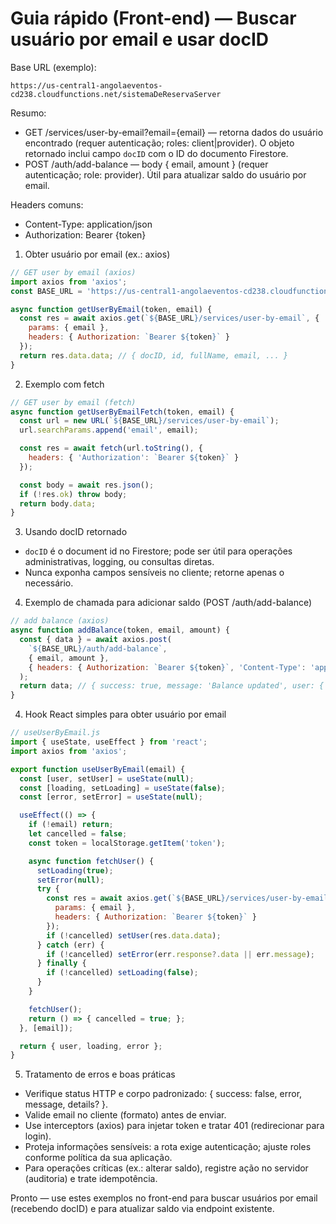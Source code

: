 # Guia rápido (Front-end) — Buscar usuário por email e usar docID

Base URL (exemplo):
```
https://us-central1-angolaeventos-cd238.cloudfunctions.net/sistemaDeReservaServer
```

Resumo:
- GET /services/user-by-email?email={email} — retorna dados do usuário encontrado (requer autenticação; roles: client|provider). O objeto retornado inclui campo `docID` com o ID do documento Firestore.
- POST /auth/add-balance — body { email, amount } (requer autenticação; role: provider). Útil para atualizar saldo do usuário por email.

Headers comuns:
- Content-Type: application/json
- Authorization: Bearer {token}

1) Obter usuário por email (ex.: axios)

```javascript
// GET user by email (axios)
import axios from 'axios';
const BASE_URL = 'https://us-central1-angolaeventos-cd238.cloudfunctions.net/sistemaDeReservaServer';

async function getUserByEmail(token, email) {
  const res = await axios.get(`${BASE_URL}/services/user-by-email`, {
    params: { email },
    headers: { Authorization: `Bearer ${token}` }
  });
  return res.data.data; // { docID, id, fullName, email, ... }
}
```

2) Exemplo com fetch

```javascript
// GET user by email (fetch)
async function getUserByEmailFetch(token, email) {
  const url = new URL(`${BASE_URL}/services/user-by-email`);
  url.searchParams.append('email', email);

  const res = await fetch(url.toString(), {
    headers: { 'Authorization': `Bearer ${token}` }
  });

  const body = await res.json();
  if (!res.ok) throw body;
  return body.data;
}
```

3) Usando docID retornado
- `docID` é o document id no Firestore; pode ser útil para operações administrativas, logging, ou consultas diretas.
- Nunca exponha campos sensíveis no cliente; retorne apenas o necessário.

4) Exemplo de chamada para adicionar saldo (POST /auth/add-balance)

```javascript
// add balance (axios)
async function addBalance(token, email, amount) {
  const { data } = await axios.post(
    `${BASE_URL}/auth/add-balance`,
    { email, amount },
    { headers: { Authorization: `Bearer ${token}`, 'Content-Type': 'application/json' } }
  );
  return data; // { success: true, message: 'Balance updated', user: { ... } }
}
```

4) Hook React simples para obter usuário por email

```jsx
// useUserByEmail.js
import { useState, useEffect } from 'react';
import axios from 'axios';

export function useUserByEmail(email) {
  const [user, setUser] = useState(null);
  const [loading, setLoading] = useState(false);
  const [error, setError] = useState(null);

  useEffect(() => {
    if (!email) return;
    let cancelled = false;
    const token = localStorage.getItem('token');

    async function fetchUser() {
      setLoading(true);
      setError(null);
      try {
        const res = await axios.get(`${BASE_URL}/services/user-by-email`, {
          params: { email },
          headers: { Authorization: `Bearer ${token}` }
        });
        if (!cancelled) setUser(res.data.data);
      } catch (err) {
        if (!cancelled) setError(err.response?.data || err.message);
      } finally {
        if (!cancelled) setLoading(false);
      }
    }

    fetchUser();
    return () => { cancelled = true; };
  }, [email]);

  return { user, loading, error };
}
```

5) Tratamento de erros e boas práticas
- Verifique status HTTP e corpo padronizado: { success: false, error, message, details? }.
- Valide email no cliente (formato) antes de enviar.
- Use interceptors (axios) para injetar token e tratar 401 (redirecionar para login).
- Proteja informações sensíveis: a rota exige autenticação; ajuste roles conforme política da sua aplicação.
- Para operações críticas (ex.: alterar saldo), registre ação no servidor (auditoria) e trate idempotência.

Pronto — use estes exemplos no front-end para buscar usuários por email (recebendo docID) e para atualizar saldo via endpoint existente.
